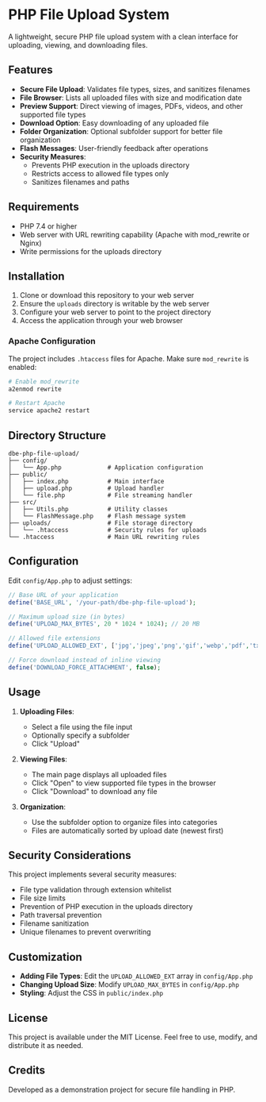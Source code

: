 # PHP File Upload System

A lightweight, secure PHP file upload system with a clean interface for uploading, viewing, and downloading files.

## Features

- **Secure File Upload**: Validates file types, sizes, and sanitizes filenames
- **File Browser**: Lists all uploaded files with size and modification date
- **Preview Support**: Direct viewing of images, PDFs, videos, and other supported file types
- **Download Option**: Easy downloading of any uploaded file
- **Folder Organization**: Optional subfolder support for better file organization
- **Flash Messages**: User-friendly feedback after operations
- **Security Measures**: 
  - Prevents PHP execution in the uploads directory
  - Restricts access to allowed file types only
  - Sanitizes filenames and paths

## Requirements

- PHP 7.4 or higher
- Web server with URL rewriting capability (Apache with mod_rewrite or Nginx)
- Write permissions for the uploads directory

## Installation

1. Clone or download this repository to your web server
2. Ensure the `uploads` directory is writable by the web server
3. Configure your web server to point to the project directory
4. Access the application through your web browser

### Apache Configuration

The project includes `.htaccess` files for Apache. Make sure `mod_rewrite` is enabled:

```apache
# Enable mod_rewrite
a2enmod rewrite

# Restart Apache
service apache2 restart
```

## Directory Structure

```
dbe-php-file-upload/
├── config/
│   └── App.php             # Application configuration
├── public/
│   ├── index.php           # Main interface
│   ├── upload.php          # Upload handler
│   └── file.php            # File streaming handler
├── src/
│   ├── Utils.php           # Utility classes
│   └── FlashMessage.php    # Flash message system
├── uploads/                # File storage directory
│   └── .htaccess           # Security rules for uploads
└── .htaccess               # Main URL rewriting rules
```

## Configuration

Edit `config/App.php` to adjust settings:

```php
// Base URL of your application
define('BASE_URL', '/your-path/dbe-php-file-upload');

// Maximum upload size (in bytes)
define('UPLOAD_MAX_BYTES', 20 * 1024 * 1024); // 20 MB

// Allowed file extensions
define('UPLOAD_ALLOWED_EXT', ['jpg','jpeg','png','gif','webp','pdf','txt','md','mp3','mp4']);

// Force download instead of inline viewing
define('DOWNLOAD_FORCE_ATTACHMENT', false);
```

## Usage

1. **Uploading Files**:
   - Select a file using the file input
   - Optionally specify a subfolder
   - Click "Upload"

2. **Viewing Files**:
   - The main page displays all uploaded files
   - Click "Open" to view supported file types in the browser
   - Click "Download" to download any file

3. **Organization**:
   - Use the subfolder option to organize files into categories
   - Files are automatically sorted by upload date (newest first)

## Security Considerations

This project implements several security measures:

- File type validation through extension whitelist
- File size limits
- Prevention of PHP execution in the uploads directory
- Path traversal prevention
- Filename sanitization
- Unique filenames to prevent overwriting

## Customization

- **Adding File Types**: Edit the `UPLOAD_ALLOWED_EXT` array in `config/App.php`
- **Changing Upload Size**: Modify `UPLOAD_MAX_BYTES` in `config/App.php`
- **Styling**: Adjust the CSS in `public/index.php`

## License

This project is available under the MIT License. Feel free to use, modify, and distribute it as needed.

## Credits

Developed as a demonstration project for secure file handling in PHP.